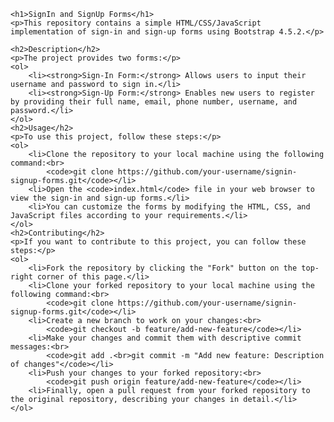 <!DOCTYPE html>
<html lang="en">
<head>
    <meta charset="UTF-8">
    <meta name="viewport" content="width=device-width, initial-scale=1.0">
</head>
<body>


    <h1>SignIn and SignUp Forms</h1>
    <p>This repository contains a simple HTML/CSS/JavaScript implementation of sign-in and sign-up forms using Bootstrap 4.5.2.</p>

    <h2>Description</h2>
    <p>The project provides two forms:</p>
    <ol>
        <li><strong>Sign-In Form:</strong> Allows users to input their username and password to sign in.</li>
        <li><strong>Sign-Up Form:</strong> Enables new users to register by providing their full name, email, phone number, username, and password.</li>
    </ol>
    <h2>Usage</h2>
    <p>To use this project, follow these steps:</p>
    <ol>
        <li>Clone the repository to your local machine using the following command:<br>
            <code>git clone https://github.com/your-username/signin-signup-forms.git</code></li>
        <li>Open the <code>index.html</code> file in your web browser to view the sign-in and sign-up forms.</li>
        <li>You can customize the forms by modifying the HTML, CSS, and JavaScript files according to your requirements.</li>
    </ol>
    <h2>Contributing</h2>
    <p>If you want to contribute to this project, you can follow these steps:</p>
    <ol>
        <li>Fork the repository by clicking the "Fork" button on the top-right corner of this page.</li>
        <li>Clone your forked repository to your local machine using the following command:<br>
            <code>git clone https://github.com/your-username/signin-signup-forms.git</code></li>
        <li>Create a new branch to work on your changes:<br>
            <code>git checkout -b feature/add-new-feature</code></li>
        <li>Make your changes and commit them with descriptive commit messages:<br>
            <code>git add .<br>git commit -m "Add new feature: Description of changes"</code></li>
        <li>Push your changes to your forked repository:<br>
            <code>git push origin feature/add-new-feature</code></li>
        <li>Finally, open a pull request from your forked repository to the original repository, describing your changes in detail.</li>
    </ol>
</body>
</html>
